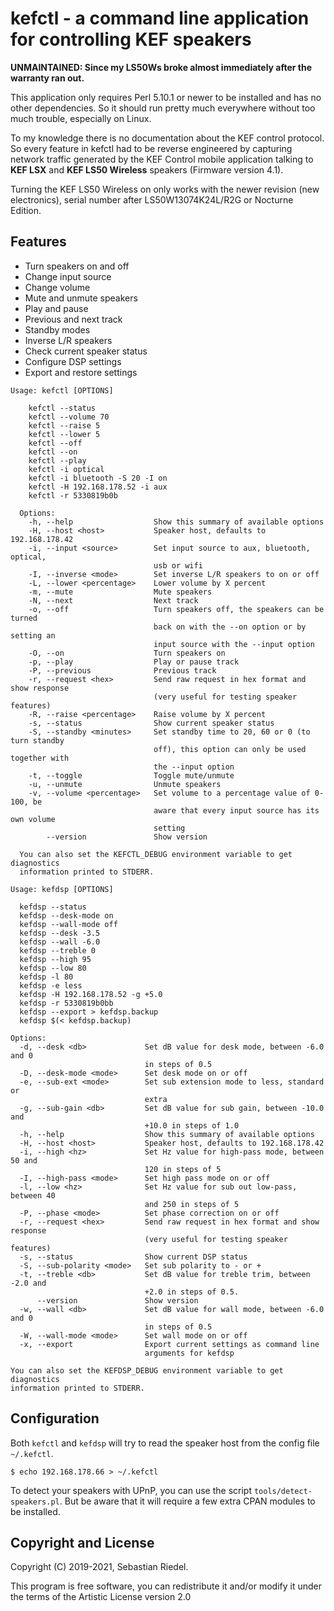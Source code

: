 # kefctl - a command line application for controlling KEF speakers

  **UNMAINTAINED: Since my LS50Ws broke almost immediately after the warranty ran out.**

  This application only requires Perl 5.10.1 or newer to be installed and has no
  other dependencies. So it should run pretty much everywhere without too much
  trouble, especially on Linux.

  To my knowledge there is no documentation about the KEF control protocol. So
  every feature in kefctl had to be reverse engineered by capturing network
  traffic generated by the KEF Control mobile application talking to **KEF LSX**
  and **KEF LS50 Wireless** speakers (Firmware version 4.1).
  
  Turning the KEF LS50 Wireless on only works with the newer revision (new
  electronics), serial number after LS50W13074K24L/R2G or Nocturne Edition.

## Features

  * Turn speakers on and off
  * Change input source
  * Change volume
  * Mute and unmute speakers
  * Play and pause
  * Previous and next track
  * Standby modes
  * Inverse L/R speakers
  * Check current speaker status
  * Configure DSP settings
  * Export and restore settings

```
Usage: kefctl [OPTIONS]

    kefctl --status
    kefctl --volume 70
    kefctl --raise 5
    kefctl --lower 5
    kefctl --off
    kefctl --on
    kefctl --play
    kefctl -i optical
    kefctl -i bluetooth -S 20 -I on
    kefctl -H 192.168.178.52 -i aux
    kefctl -r 5330819b0b

  Options:
    -h, --help                  Show this summary of available options
    -H, --host <host>           Speaker host, defaults to 192.168.178.42
    -i, --input <source>        Set input source to aux, bluetooth, optical,
                                usb or wifi
    -I, --inverse <mode>        Set inverse L/R speakers to on or off
    -L, --lower <percentage>    Lower volume by X percent
    -m, --mute                  Mute speakers
    -N, --next                  Next track
    -o, --off                   Turn speakers off, the speakers can be turned
                                back on with the --on option or by setting an
                                input source with the --input option
    -O, --on                    Turn speakers on
    -p, --play                  Play or pause track
    -P, --previous              Previous track
    -r, --request <hex>         Send raw request in hex format and show response
                                (very useful for testing speaker features)
    -R, --raise <percentage>    Raise volume by X percent
    -s, --status                Show current speaker status
    -S, --standby <minutes>     Set standby time to 20, 60 or 0 (to turn standby
                                off), this option can only be used together with
                                the --input option
    -t, --toggle                Toggle mute/unmute
    -u, --unmute                Unmute speakers
    -v, --volume <percentage>   Set volume to a percentage value of 0-100, be
                                aware that every input source has its own volume
                                setting
        --version               Show version

  You can also set the KEFCTL_DEBUG environment variable to get diagnostics
  information printed to STDERR.
  ```
  ```
Usage: kefdsp [OPTIONS]

    kefdsp --status
    kefdsp --desk-mode on
    kefdsp --wall-mode off
    kefdsp --desk -3.5
    kefdsp --wall -6.0
    kefdsp --treble 0
    kefdsp --high 95
    kefdsp --low 80
    kefdsp -l 80
    kefdsp -e less
    kefdsp -H 192.168.178.52 -g +5.0
    kefdsp -r 5330819b0bb
    kefdsp --export > kefdsp.backup
    kefdsp $(< kefdsp.backup)

  Options:
    -d, --desk <db>             Set dB value for desk mode, between -6.0 and 0
                                in steps of 0.5
    -D, --desk-mode <mode>      Set desk mode on or off
    -e, --sub-ext <mode>        Set sub extension mode to less, standard or
                                extra
    -g, --sub-gain <db>         Set dB value for sub gain, between -10.0 and
                                +10.0 in steps of 1.0
    -h, --help                  Show this summary of available options
    -H, --host <host>           Speaker host, defaults to 192.168.178.42
    -i, --high <hz>             Set Hz value for high-pass mode, between 50 and
                                120 in steps of 5
    -I, --high-pass <mode>      Set high pass mode on or off
    -l, --low <hz>              Set Hz value for sub out low-pass, between 40
                                and 250 in steps of 5
    -P, --phase <mode>          Set phase correction on or off
    -r, --request <hex>         Send raw request in hex format and show response
                                (very useful for testing speaker features)
    -s, --status                Show current DSP status
    -S, --sub-polarity <mode>   Set sub polarity to - or +
    -t, --treble <db>           Set dB value for treble trim, between -2.0 and
                                +2.0 in steps of 0.5.
        --version               Show version
    -w, --wall <db>             Set dB value for wall mode, between -6.0 and 0
                                in steps of 0.5
    -W, --wall-mode <mode>      Set wall mode on or off
    -x, --export                Export current settings as command line
                                arguments for kefdsp

  You can also set the KEFDSP_DEBUG environment variable to get diagnostics
  information printed to STDERR.
  ```

## Configuration

  Both `kefctl` and `kefdsp` will try to read the speaker host from the config
  file `~/.kefctl`.

    $ echo 192.168.178.66 > ~/.kefctl

  To detect your speakers with UPnP, you can use the script
  `tools/detect-speakers.pl`. But be aware that it will require a few extra CPAN
  modules to be installed.

## Copyright and License

  Copyright (C) 2019-2021, Sebastian Riedel.

  This program is free software, you can redistribute it and/or modify it under
  the terms of the Artistic License version 2.0
